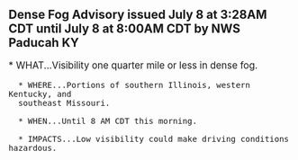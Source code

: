 <p>
   <h2>Dense Fog Advisory issued July 8 at 3:28AM CDT until July 8 at 8:00AM CDT by NWS Paducah KY</h2>
   <div style="font-size:120%">* WHAT...Visibility one quarter mile or less in dense fog.
      
      * WHERE...Portions of southern Illinois, western Kentucky, and
      southeast Missouri.
      
      * WHEN...Until 8 AM CDT this morning.
      
      * IMPACTS...Low visibility could make driving conditions hazardous.
   </div>
</p>